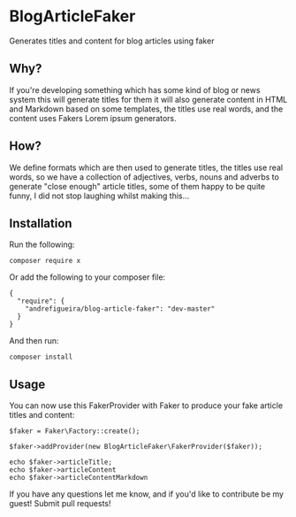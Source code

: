 # BlogArticleFaker

Generates titles and content for blog articles using faker

## Why?

If you're developing something which has some kind of blog or news system this will generate titles for them
it will also generate content in HTML and Markdown based on some templates, the titles use real words, and the content
uses Fakers Lorem ipsum generators.

## How?

We define formats which are then used to generate titles, the titles use real words, so we have a collection of adjectives, verbs, nouns and adverbs
to generate "close enough" article titles, some of them happy to be quite funny, I did not stop laughing whilst making this...

## Installation

Run the following:

    composer require x
    
Or add the following to your composer file:

    {
      "require": {
        "andrefigueira/blog-article-faker": "dev-master"
      }
    }
    
And then run: 

    composer install

## Usage

You can now use this FakerProvider with Faker to produce your fake article titles and content:

    $faker = Faker\Factory::create();
    
    $faker->addProvider(new BlogArticleFaker\FakerProvider($faker));
    
    echo $faker->articleTitle;
    echo $faker->articleContent
    echo $faker->articleContentMarkdown
    
If you have any questions let me know, and if you'd like to contribute be my guest! Submit pull requests!
    
    